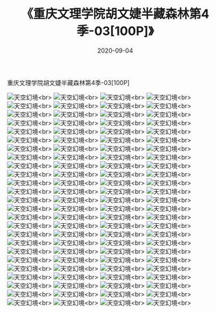 ﻿---
layout: post
title: 《重庆文理学院胡文婕半藏森林第4季-03[100P]》
date: 2020-09-04
img: http://photo.orgx.cf/唯美/2020/重庆文理学院胡文婕半藏森林第4季-03[100P]/000.jpg
tags: [美女,清纯,唯美]
---

重庆文理学院胡文婕半藏森林第4季-03[100P]



![天空幻境](http://photo.orgx.cf/唯美/2020/重庆文理学院胡文婕半藏森林第4季-03[100P]/001.jpg''天空幻境'')<br>
![天空幻境](http://photo.orgx.cf/唯美/2020/重庆文理学院胡文婕半藏森林第4季-03[100P]/002.jpg''天空幻境'')<br>
![天空幻境](http://photo.orgx.cf/唯美/2020/重庆文理学院胡文婕半藏森林第4季-03[100P]/003.jpg''天空幻境'')<br>
![天空幻境](http://photo.orgx.cf/唯美/2020/重庆文理学院胡文婕半藏森林第4季-03[100P]/004.jpg''天空幻境'')<br>
![天空幻境](http://photo.orgx.cf/唯美/2020/重庆文理学院胡文婕半藏森林第4季-03[100P]/005.jpg''天空幻境'')<br>
![天空幻境](http://photo.orgx.cf/唯美/2020/重庆文理学院胡文婕半藏森林第4季-03[100P]/006.jpg''天空幻境'')<br>
![天空幻境](http://photo.orgx.cf/唯美/2020/重庆文理学院胡文婕半藏森林第4季-03[100P]/007.jpg''天空幻境'')<br>
![天空幻境](http://photo.orgx.cf/唯美/2020/重庆文理学院胡文婕半藏森林第4季-03[100P]/008.jpg''天空幻境'')<br>
![天空幻境](http://photo.orgx.cf/唯美/2020/重庆文理学院胡文婕半藏森林第4季-03[100P]/009.jpg''天空幻境'')<br>
![天空幻境](http://photo.orgx.cf/唯美/2020/重庆文理学院胡文婕半藏森林第4季-03[100P]/010.jpg''天空幻境'')<br>
![天空幻境](http://photo.orgx.cf/唯美/2020/重庆文理学院胡文婕半藏森林第4季-03[100P]/011.jpg''天空幻境'')<br>
![天空幻境](http://photo.orgx.cf/唯美/2020/重庆文理学院胡文婕半藏森林第4季-03[100P]/012.jpg''天空幻境'')<br>
![天空幻境](http://photo.orgx.cf/唯美/2020/重庆文理学院胡文婕半藏森林第4季-03[100P]/013.jpg''天空幻境'')<br>
![天空幻境](http://photo.orgx.cf/唯美/2020/重庆文理学院胡文婕半藏森林第4季-03[100P]/014.jpg''天空幻境'')<br>
![天空幻境](http://photo.orgx.cf/唯美/2020/重庆文理学院胡文婕半藏森林第4季-03[100P]/015.jpg''天空幻境'')<br>
![天空幻境](http://photo.orgx.cf/唯美/2020/重庆文理学院胡文婕半藏森林第4季-03[100P]/016.jpg''天空幻境'')<br>
![天空幻境](http://photo.orgx.cf/唯美/2020/重庆文理学院胡文婕半藏森林第4季-03[100P]/017.jpg''天空幻境'')<br>
![天空幻境](http://photo.orgx.cf/唯美/2020/重庆文理学院胡文婕半藏森林第4季-03[100P]/018.jpg''天空幻境'')<br>
![天空幻境](http://photo.orgx.cf/唯美/2020/重庆文理学院胡文婕半藏森林第4季-03[100P]/019.jpg''天空幻境'')<br>
![天空幻境](http://photo.orgx.cf/唯美/2020/重庆文理学院胡文婕半藏森林第4季-03[100P]/020.jpg''天空幻境'')<br>
![天空幻境](http://photo.orgx.cf/唯美/2020/重庆文理学院胡文婕半藏森林第4季-03[100P]/021.jpg''天空幻境'')<br>
![天空幻境](http://photo.orgx.cf/唯美/2020/重庆文理学院胡文婕半藏森林第4季-03[100P]/022.jpg''天空幻境'')<br>
![天空幻境](http://photo.orgx.cf/唯美/2020/重庆文理学院胡文婕半藏森林第4季-03[100P]/023.jpg''天空幻境'')<br>
![天空幻境](http://photo.orgx.cf/唯美/2020/重庆文理学院胡文婕半藏森林第4季-03[100P]/024.jpg''天空幻境'')<br>
![天空幻境](http://photo.orgx.cf/唯美/2020/重庆文理学院胡文婕半藏森林第4季-03[100P]/025.jpg''天空幻境'')<br>
![天空幻境](http://photo.orgx.cf/唯美/2020/重庆文理学院胡文婕半藏森林第4季-03[100P]/026.jpg''天空幻境'')<br>
![天空幻境](http://photo.orgx.cf/唯美/2020/重庆文理学院胡文婕半藏森林第4季-03[100P]/027.jpg''天空幻境'')<br>
![天空幻境](http://photo.orgx.cf/唯美/2020/重庆文理学院胡文婕半藏森林第4季-03[100P]/028.jpg''天空幻境'')<br>
![天空幻境](http://photo.orgx.cf/唯美/2020/重庆文理学院胡文婕半藏森林第4季-03[100P]/029.jpg''天空幻境'')<br>
![天空幻境](http://photo.orgx.cf/唯美/2020/重庆文理学院胡文婕半藏森林第4季-03[100P]/030.jpg''天空幻境'')<br>
![天空幻境](http://photo.orgx.cf/唯美/2020/重庆文理学院胡文婕半藏森林第4季-03[100P]/031.jpg''天空幻境'')<br>
![天空幻境](http://photo.orgx.cf/唯美/2020/重庆文理学院胡文婕半藏森林第4季-03[100P]/032.jpg''天空幻境'')<br>
![天空幻境](http://photo.orgx.cf/唯美/2020/重庆文理学院胡文婕半藏森林第4季-03[100P]/033.jpg''天空幻境'')<br>
![天空幻境](http://photo.orgx.cf/唯美/2020/重庆文理学院胡文婕半藏森林第4季-03[100P]/034.jpg''天空幻境'')<br>
![天空幻境](http://photo.orgx.cf/唯美/2020/重庆文理学院胡文婕半藏森林第4季-03[100P]/035.jpg''天空幻境'')<br>
![天空幻境](http://photo.orgx.cf/唯美/2020/重庆文理学院胡文婕半藏森林第4季-03[100P]/036.jpg''天空幻境'')<br>
![天空幻境](http://photo.orgx.cf/唯美/2020/重庆文理学院胡文婕半藏森林第4季-03[100P]/037.jpg''天空幻境'')<br>
![天空幻境](http://photo.orgx.cf/唯美/2020/重庆文理学院胡文婕半藏森林第4季-03[100P]/038.jpg''天空幻境'')<br>
![天空幻境](http://photo.orgx.cf/唯美/2020/重庆文理学院胡文婕半藏森林第4季-03[100P]/039.jpg''天空幻境'')<br>
![天空幻境](http://photo.orgx.cf/唯美/2020/重庆文理学院胡文婕半藏森林第4季-03[100P]/040.jpg''天空幻境'')<br>
![天空幻境](http://photo.orgx.cf/唯美/2020/重庆文理学院胡文婕半藏森林第4季-03[100P]/041.jpg''天空幻境'')<br>
![天空幻境](http://photo.orgx.cf/唯美/2020/重庆文理学院胡文婕半藏森林第4季-03[100P]/042.jpg''天空幻境'')<br>
![天空幻境](http://photo.orgx.cf/唯美/2020/重庆文理学院胡文婕半藏森林第4季-03[100P]/043.jpg''天空幻境'')<br>
![天空幻境](http://photo.orgx.cf/唯美/2020/重庆文理学院胡文婕半藏森林第4季-03[100P]/044.jpg''天空幻境'')<br>
![天空幻境](http://photo.orgx.cf/唯美/2020/重庆文理学院胡文婕半藏森林第4季-03[100P]/045.jpg''天空幻境'')<br>
![天空幻境](http://photo.orgx.cf/唯美/2020/重庆文理学院胡文婕半藏森林第4季-03[100P]/046.jpg''天空幻境'')<br>
![天空幻境](http://photo.orgx.cf/唯美/2020/重庆文理学院胡文婕半藏森林第4季-03[100P]/047.jpg''天空幻境'')<br>
![天空幻境](http://photo.orgx.cf/唯美/2020/重庆文理学院胡文婕半藏森林第4季-03[100P]/048.jpg''天空幻境'')<br>
![天空幻境](http://photo.orgx.cf/唯美/2020/重庆文理学院胡文婕半藏森林第4季-03[100P]/049.jpg''天空幻境'')<br>
![天空幻境](http://photo.orgx.cf/唯美/2020/重庆文理学院胡文婕半藏森林第4季-03[100P]/050.jpg''天空幻境'')<br>
![天空幻境](http://photo.orgx.cf/唯美/2020/重庆文理学院胡文婕半藏森林第4季-03[100P]/051.jpg''天空幻境'')<br>
![天空幻境](http://photo.orgx.cf/唯美/2020/重庆文理学院胡文婕半藏森林第4季-03[100P]/052.jpg''天空幻境'')<br>
![天空幻境](http://photo.orgx.cf/唯美/2020/重庆文理学院胡文婕半藏森林第4季-03[100P]/053.jpg''天空幻境'')<br>
![天空幻境](http://photo.orgx.cf/唯美/2020/重庆文理学院胡文婕半藏森林第4季-03[100P]/054.jpg''天空幻境'')<br>
![天空幻境](http://photo.orgx.cf/唯美/2020/重庆文理学院胡文婕半藏森林第4季-03[100P]/055.jpg''天空幻境'')<br>
![天空幻境](http://photo.orgx.cf/唯美/2020/重庆文理学院胡文婕半藏森林第4季-03[100P]/056.jpg''天空幻境'')<br>
![天空幻境](http://photo.orgx.cf/唯美/2020/重庆文理学院胡文婕半藏森林第4季-03[100P]/057.jpg''天空幻境'')<br>
![天空幻境](http://photo.orgx.cf/唯美/2020/重庆文理学院胡文婕半藏森林第4季-03[100P]/058.jpg''天空幻境'')<br>
![天空幻境](http://photo.orgx.cf/唯美/2020/重庆文理学院胡文婕半藏森林第4季-03[100P]/059.jpg''天空幻境'')<br>
![天空幻境](http://photo.orgx.cf/唯美/2020/重庆文理学院胡文婕半藏森林第4季-03[100P]/060.jpg''天空幻境'')<br>
![天空幻境](http://photo.orgx.cf/唯美/2020/重庆文理学院胡文婕半藏森林第4季-03[100P]/061.jpg''天空幻境'')<br>
![天空幻境](http://photo.orgx.cf/唯美/2020/重庆文理学院胡文婕半藏森林第4季-03[100P]/062.jpg''天空幻境'')<br>
![天空幻境](http://photo.orgx.cf/唯美/2020/重庆文理学院胡文婕半藏森林第4季-03[100P]/063.jpg''天空幻境'')<br>
![天空幻境](http://photo.orgx.cf/唯美/2020/重庆文理学院胡文婕半藏森林第4季-03[100P]/064.jpg''天空幻境'')<br>
![天空幻境](http://photo.orgx.cf/唯美/2020/重庆文理学院胡文婕半藏森林第4季-03[100P]/065.jpg''天空幻境'')<br>
![天空幻境](http://photo.orgx.cf/唯美/2020/重庆文理学院胡文婕半藏森林第4季-03[100P]/066.jpg''天空幻境'')<br>
![天空幻境](http://photo.orgx.cf/唯美/2020/重庆文理学院胡文婕半藏森林第4季-03[100P]/067.jpg''天空幻境'')<br>
![天空幻境](http://photo.orgx.cf/唯美/2020/重庆文理学院胡文婕半藏森林第4季-03[100P]/068.jpg''天空幻境'')<br>
![天空幻境](http://photo.orgx.cf/唯美/2020/重庆文理学院胡文婕半藏森林第4季-03[100P]/069.jpg''天空幻境'')<br>
![天空幻境](http://photo.orgx.cf/唯美/2020/重庆文理学院胡文婕半藏森林第4季-03[100P]/070.jpg''天空幻境'')<br>
![天空幻境](http://photo.orgx.cf/唯美/2020/重庆文理学院胡文婕半藏森林第4季-03[100P]/071.jpg''天空幻境'')<br>
![天空幻境](http://photo.orgx.cf/唯美/2020/重庆文理学院胡文婕半藏森林第4季-03[100P]/072.jpg''天空幻境'')<br>
![天空幻境](http://photo.orgx.cf/唯美/2020/重庆文理学院胡文婕半藏森林第4季-03[100P]/073.jpg''天空幻境'')<br>
![天空幻境](http://photo.orgx.cf/唯美/2020/重庆文理学院胡文婕半藏森林第4季-03[100P]/074.jpg''天空幻境'')<br>
![天空幻境](http://photo.orgx.cf/唯美/2020/重庆文理学院胡文婕半藏森林第4季-03[100P]/075.jpg''天空幻境'')<br>
![天空幻境](http://photo.orgx.cf/唯美/2020/重庆文理学院胡文婕半藏森林第4季-03[100P]/076.jpg''天空幻境'')<br>
![天空幻境](http://photo.orgx.cf/唯美/2020/重庆文理学院胡文婕半藏森林第4季-03[100P]/077.jpg''天空幻境'')<br>
![天空幻境](http://photo.orgx.cf/唯美/2020/重庆文理学院胡文婕半藏森林第4季-03[100P]/078.jpg''天空幻境'')<br>
![天空幻境](http://photo.orgx.cf/唯美/2020/重庆文理学院胡文婕半藏森林第4季-03[100P]/079.jpg''天空幻境'')<br>
![天空幻境](http://photo.orgx.cf/唯美/2020/重庆文理学院胡文婕半藏森林第4季-03[100P]/080.jpg''天空幻境'')<br>
![天空幻境](http://photo.orgx.cf/唯美/2020/重庆文理学院胡文婕半藏森林第4季-03[100P]/081.jpg''天空幻境'')<br>
![天空幻境](http://photo.orgx.cf/唯美/2020/重庆文理学院胡文婕半藏森林第4季-03[100P]/082.jpg''天空幻境'')<br>
![天空幻境](http://photo.orgx.cf/唯美/2020/重庆文理学院胡文婕半藏森林第4季-03[100P]/083.jpg''天空幻境'')<br>
![天空幻境](http://photo.orgx.cf/唯美/2020/重庆文理学院胡文婕半藏森林第4季-03[100P]/084.jpg''天空幻境'')<br>
![天空幻境](http://photo.orgx.cf/唯美/2020/重庆文理学院胡文婕半藏森林第4季-03[100P]/085.jpg''天空幻境'')<br>
![天空幻境](http://photo.orgx.cf/唯美/2020/重庆文理学院胡文婕半藏森林第4季-03[100P]/086.jpg''天空幻境'')<br>
![天空幻境](http://photo.orgx.cf/唯美/2020/重庆文理学院胡文婕半藏森林第4季-03[100P]/087.jpg''天空幻境'')<br>
![天空幻境](http://photo.orgx.cf/唯美/2020/重庆文理学院胡文婕半藏森林第4季-03[100P]/088.jpg''天空幻境'')<br>
![天空幻境](http://photo.orgx.cf/唯美/2020/重庆文理学院胡文婕半藏森林第4季-03[100P]/089.jpg''天空幻境'')<br>
![天空幻境](http://photo.orgx.cf/唯美/2020/重庆文理学院胡文婕半藏森林第4季-03[100P]/090.jpg''天空幻境'')<br>
![天空幻境](http://photo.orgx.cf/唯美/2020/重庆文理学院胡文婕半藏森林第4季-03[100P]/091.jpg''天空幻境'')<br>
![天空幻境](http://photo.orgx.cf/唯美/2020/重庆文理学院胡文婕半藏森林第4季-03[100P]/092.jpg''天空幻境'')<br>
![天空幻境](http://photo.orgx.cf/唯美/2020/重庆文理学院胡文婕半藏森林第4季-03[100P]/093.jpg''天空幻境'')<br>
![天空幻境](http://photo.orgx.cf/唯美/2020/重庆文理学院胡文婕半藏森林第4季-03[100P]/094.jpg''天空幻境'')<br>
![天空幻境](http://photo.orgx.cf/唯美/2020/重庆文理学院胡文婕半藏森林第4季-03[100P]/095.jpg''天空幻境'')<br>
![天空幻境](http://photo.orgx.cf/唯美/2020/重庆文理学院胡文婕半藏森林第4季-03[100P]/096.jpg''天空幻境'')<br>
![天空幻境](http://photo.orgx.cf/唯美/2020/重庆文理学院胡文婕半藏森林第4季-03[100P]/097.jpg''天空幻境'')<br>
![天空幻境](http://photo.orgx.cf/唯美/2020/重庆文理学院胡文婕半藏森林第4季-03[100P]/098.jpg''天空幻境'')<br>
![天空幻境](http://photo.orgx.cf/唯美/2020/重庆文理学院胡文婕半藏森林第4季-03[100P]/099.jpg''天空幻境'')<br>
![天空幻境](http://photo.orgx.cf/唯美/2020/重庆文理学院胡文婕半藏森林第4季-03[100P]/100.jpg''天空幻境'')<br>
